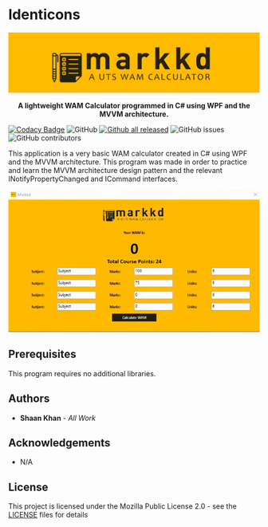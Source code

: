 # Identicons

![Main Menu](Images/markkdBanner.png)

<p align="center">
    <b> A lightweight WAM Calculator programmed in C# using WPF and the MVVM architecture. </b>
</p>

[![Codacy Badge](https://app.codacy.com/project/badge/Grade/0dbfd23669914c4b974555c2a926e4d4)](https://www.codacy.com/manual/ShaanCoding/Markkd?utm_source=github.com&amp;utm_medium=referral&amp;utm_content=ShaanCoding/Markkd&amp;utm_campaign=Badge_Grade)
![GitHub](https://img.shields.io/github/license/ShaanCoding/Markkd) [![Github all released](https://img.shields.io/github/downloads/ShaanCoding/Markkd/total)](https://github.com/ShaanCoding/Markkd/releases) ![GitHub issues](https://img.shields.io/github/issues/ShaanCoding/Markkd) ![GitHub contributors](https://img.shields.io/github/contributors/ShaanCoding/Markkd?color=dark-green)

This application is a very basic WAM calculator created in C# using WPF and the MVVM architecture. This program was made in order to practice and learn the MVVM architecture design pattern and the relevant INotifyPropertyChanged and ICommand interfaces.

![Main Menu](Images/mainMenu.gif)

## Prerequisites

This program requires no additional libraries.

## Authors

* **Shaan Khan** - *All Work*

## Acknowledgements

* N/A

## License

This project is licensed under the Mozilla Public License 2.0 - see the [LICENSE](https://github.com/ShaanCoding/Markkd/blob/master/LICENSE.md) files for details
